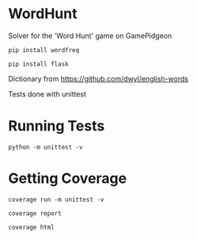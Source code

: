 # WordHunt

Solver for the 'Word Hunt' game on GamePidgeon

`pip install wordfreq`

`pip install flask`

Dictionary from https://github.com/dwyl/english-words

Tests done with unittest

# Running Tests

`python -m unittest -v`

# Getting Coverage

`coverage run -m unittest -v`

`coverage report`

`coverage html`